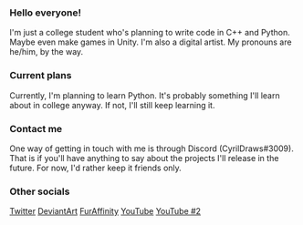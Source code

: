 ### Hello everyone!
I'm just a college student who's planning to write code in C++ and Python. Maybe even make games in Unity. I'm also a digital artist. My pronouns are he/him, by the way.
### Current plans
Currently, I'm planning to learn Python. It's probably something I'll learn about in college anyway. If not, I'll still keep learning it.
### Contact me
One way of getting in touch with me is through Discord (CyrilDraws#3009). That is if you'll have anything to say about the projects I'll release in the future. For now, I'd rather keep it friends only.
### Other socials
[Twitter](https://twitter.com/CyrilDraws)
[DeviantArt](https://deviantart.com/cyrildraws)
[FurAffinity](https://furaffinity.net/user/cyrildraws)
[YouTube](https://youtube.com/CyrilDoesStuff)
[YouTube #2](https://youtube.com/channel/UCSi7onWwk-qhwsIbTi3vftw)
